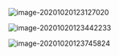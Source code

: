 ![image-20201020123127020](C:\Users\16868\AppData\Roaming\Typora\typora-user-images\image-20201020123127020.png)

![image-20201020123442233](C:\Users\16868\AppData\Roaming\Typora\typora-user-images\image-20201020123442233.png)

![image-20201020123745824](C:\Users\16868\AppData\Roaming\Typora\typora-user-images\image-20201020123745824.png)